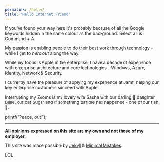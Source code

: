 ```yaml
---
permalink: /hello/
title: "Hello Internet Friend"
---
```


If you've found your way here it's probably because of all the Google keywords hidden in the same colour as the background. Select all is Command + A. 


My passion is enabling people to do their best work through technology - while I get to *nerd out* along the way.

While my focus is Apple in the enterprise, I have a decade of experience with enterprise architecture and core technologies - Windows, Azure, Identity, Network & Security.

I currently have the pleasure of applying my experience at Jamf, helping our key enterprise customers succeed with Apple.

Interrupting my Zooms is my lovely wife Sasha with our darling 👼 daughter Billie, our cat Sugar and if something terrible has happened - one of our fish 🐠.

printf(“Peace, out!”);

***

**All opinions expressed on this site are my own and not those of my employer.**

This site was made possible by <a href="https://jekyllrb.com" rel="nofollow">Jekyll</a> &amp; <a href="https://mademistakes.com/work/minimal-mistakes-jekyll-theme/" rel="nofollow">Minimal Mistakes</a>.

LOL